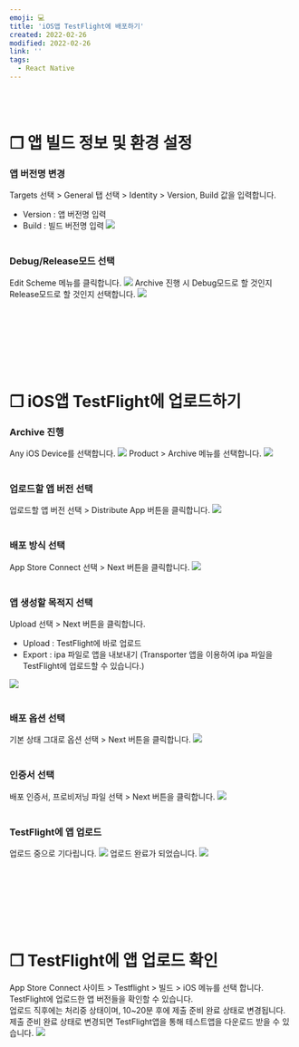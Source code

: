 ```yaml
---
emoji: 💻
title: 'iOS앱 TestFlight에 배포하기'
created: 2022-02-26
modified: 2022-02-26
link: ''
tags:
  - React Native
---
```

<br></br>


 


# **❐ 앱 빌드 정보 및 환경 설정**
### **앱 버전명 변경**
Targets 선택 > General 탭 선택 > Identity > Version, Build 값을 입력합니다.
- Version : 앱 버전명 입력  
- Build : 빌드 버전명 입력
![](/assets/react-native-upload-app-on-testflight13.png)
<br></br>

### **Debug/Release모드 선택**
Edit Scheme 메뉴를 클릭합니다.
![](/assets/react-native-upload-app-on-testflight1.png)
Archive 진행 시 Debug모드로 할 것인지 Release모드로 할 것인지 선택합니다.
![](/assets/react-native-upload-app-on-testflight2.png)
<br></br><br></br><br></br><br></br>





# **❐ iOS앱 TestFlight에 업로드하기**
### **Archive 진행**
Any iOS Device를 선택합니다.
![](/assets/react-native-upload-app-on-testflight3.png)
Product > Archive 메뉴를 선택합니다.
![](/assets/react-native-upload-app-on-testflight4.png)
<br></br>

### **업로드할 앱 버전 선택**
업로드할 앱 버전 선택 > Distribute App 버튼을 클릭합니다.
![](/assets/react-native-upload-app-on-testflight5.png)
<br></br>

### **배포 방식 선택**
App Store Connect 선택 > Next 버튼을 클릭합니다.
![](/assets/react-native-upload-app-on-testflight6.png)
<br></br>

### **앱 생성할 목적지 선택**
Upload 선택 > Next 버튼을 클릭합니다.
- Upload : TestFlight에 바로 업로드
- Export : ipa 파일로 앱을 내보내기
           (Transporter 앱을 이용하여 ipa 파일을 TestFlight에 업로드할 수 있습니다.)

![](/assets/react-native-upload-app-on-testflight7.png)
<br></br>

### **배포 옵션 선택**
기본 상태 그대로 옵션 선택 > Next 버튼을 클릭합니다.
![](/assets/react-native-upload-app-on-testfligh8.png)
<br></br>

### **인증서 선택**
배포 인증서, 프로비저닝 파일 선택 > Next 버튼을 클릭합니다.
![](/assets/react-native-upload-app-on-testfligh9.png)
<br></br>

### **TestFlight에 앱 업로드**
업로드 중으로 기다립니다.
![](/assets/react-native-upload-app-on-testfligh10.png)
업로드 완료가 되었습니다.
![](/assets/react-native-upload-app-on-testfligh11.png)
<br></br><br></br><br></br><br></br>





# **❐ TestFlight에 앱 업로드 확인**
App Store Connect 사이트 > Testflight > 빌드 > iOS 메뉴를 선택 합니다.  
TestFlight에 업로드한 앱 버전들을 확인할 수 있습니다.  
업로드 직후에는 처리중 상태이며, 10~20분 후에 제출 준비 완료 상태로 변경됩니다.  
제출 준비 완료 상태로 변경되면 TestFlight앱을 통해 테스트앱을 다운로드 받을 수 있습니다.
![](/assets/react-native-upload-app-on-testfligh12.png)
<br></br><br></br><br></br><br></br>

